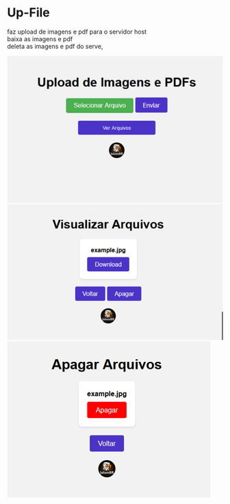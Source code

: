 # Up-File
faz upload de imagens e pdf para o servidor host</br>
baixa as imagens e pdf</br>
deleta as imagens e pdf do serve,</br>

![ScreenShot](https://github.com/jalisonsousa/JSUpload-files/blob/main/Screenshot/upfile.png)</br>
![ScreenShot](https://github.com/jalisonsousa/JSUpload-files/blob/main/Screenshot/viewfile.png)</br>
![ScreenShot](https://github.com/jalisonsousa/JSUpload-files/blob/main/Screenshot/deletefile.png)</br>
